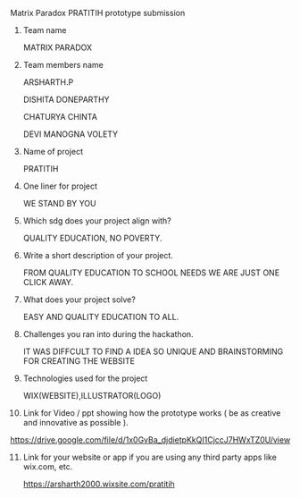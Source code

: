 Matrix Paradox PRATITIH prototype submission

1. Team name 
   
   MATRIX PARADOX

2. Team members name 
   
   ARSHARTH.P
   
   DISHITA DONEPARTHY
   
   CHATURYA CHINTA
   
   DEVI MANOGNA VOLETY

3. Name of project
   
   PRATITIH

4. One liner for project
   
   WE STAND BY YOU

5. Which sdg does your project align with? 
   
   QUALITY EDUCATION, NO POVERTY.

6. Write a short description of your project.  
   
   FROM QUALITY EDUCATION TO SCHOOL NEEDS WE ARE JUST ONE CLICK AWAY.

7. What does your project solve? 
   
   EASY AND QUALITY EDUCATION TO ALL.

8. Challenges you ran into during the hackathon.  
   
   IT WAS DIFFCULT TO FIND A IDEA SO UNIQUE AND BRAINSTORMING FOR CREATING THE WEBSITE

9. Technologies used for the project 
   
   WIX(WEBSITE),ILLUSTRATOR(LOGO)

10. Link for Video / ppt showing how the prototype works ( be as creative and innovative as possible ).

https://drive.google.com/file/d/1x0GvBa_djdietpKkQI1CjccJ7HWxTZ0U/view
    
11. Link for your website or app if you are using any third party apps like wix.com, etc. 
    
    https://arsharth2000.wixsite.com/pratitih
